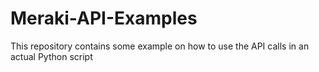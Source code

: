 # Meraki-API-Examples
This repository contains some example on how to use the API calls in an actual Python script

